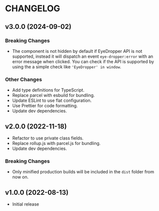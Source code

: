 # CHANGELOG

## v3.0.0 (2024-09-02)

### Breaking Changes

- The component is not hidden by default if EyeDropper API is not supported, instead it will dispatch an event `eye-dropper:error` with an error message when clicked. You can check if the API is supported by using the a simple check like `'EyeDropper' in window`.

### Other Changes

- Add type definitions for TypeScript.
- Replace parcel with esbuild for bundling.
- Update ESLint to use flat configuration.
- Use Prettier for code formatting.
- Update dev dependencies.

## v2.0.0 (2022-11-18)

- Refactor to use private class fields.
- Replace rollup.js with parcel.js for bundling.
- Update dev dependencies.

### Breaking Changes

- Only minified production builds will be included in the `dist` folder from now on.

## v1.0.0 (2022-08-13)

- Initial release
